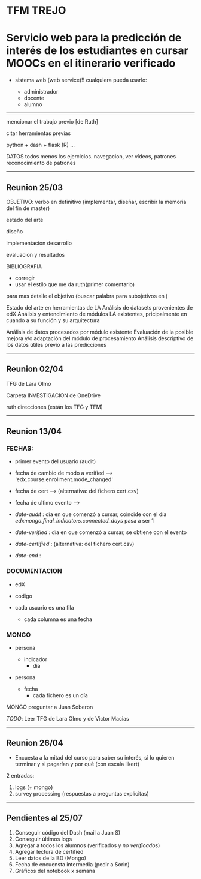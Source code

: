 # TFM TREJO

# Servicio web para la predicción de interés de los estudiantes en cursar MOOCs en el itinerario verificado

* sistema web (web service)!! cualquiera pueda usarlo:

  * administrador
  * docente
  * alumno

---

mencionar el trabajo previo [de Ruth]

citar herramientas previas

python + dash + flask (R)
...

DATOS
todos menos los ejercicios.
navegacion, ver vídeos, 
patrones
reconocimiento de patrones


---

## Reunion 25/03

OBJETIVO: verbo en definitivo (implementar, diseñar, escribir la memoria del fin de master)


estado del arte

diseño

implementacion
desarrollo

evaluacion y resultados


BIBLIOGRAFIA
- corregir
- usar el estilo que me da ruth(primer comentario)

para mas detalle el objetivo (buscar palabra para subojetivos en )


Estado del arte en herramientas de LA
Análisis de datasets provenientes de edX
Análisis y entendimiento de módulos LA existentes, pricipalmente en cuando a su función y su arquitectura

Análisis de datos procesados por módulo existente
Evaluación de la posible mejora y/o adaptación del módulo de procesamiento
Análisis descriptivo de los datos útiles previo a las predicciones




---

## Reunion 02/04

TFG de Lara Olmo

Carpeta INVESTIGACION de OneDrive

ruth direcciones (están los TFG y TFM)


---

## Reunion 13/04

### FECHAS:
* primer evento del usuario (audit)
* fecha de cambio de modo a verified --> 'edx.course.enrollment.mode_changed'
* fecha de cert -->  (alternativa: del fichero cert.csv)
* fecha de ultimo evento -->

* *date-audit* : día en que comenzó a cursar, coincide con el día *edxmongo.final\_indicators.connected\_days* pasa a ser 1
* *date-verified* : día en que comenzó a cursar, se obtiene con el evento 
* *date-certified* :  (alternativa: del fichero cert.csv)
* *date-end* : 


### DOCUMENTACION
* edX
* codigo

* cada usuario es una fila
  * cada columna es una fecha

### MONGO
* persona
  * indicador
    * dia

* persona
  * fecha
    - cada fichero es un día

MONGO preguntar a Juan Soberon

*TODO*: Leer TFG de Lara Olmo y de Victor Macias

---

## Reunion 26/04

* Encuesta a la mitad del curso para saber su interés, si lo quieren terminar y si pagarían y por qué (con escala likert)


2 entradas:
 1. logs (+ mongo)
 2. survey processing (respuestas a preguntas explícitas)

---

## Pendientes al 25/07

1. Conseguir código del Dash (mail a Juan S)
1. Conseguir últimos logs
1. Agregar a todos los alumnos (verificados y *no verificados*)
1. Agregar lectura de certified
1. Leer datos de la BD (Mongo)
1. Fecha de encuensta intermedia (pedir a Sorin)
1. Gráficos del notebook x semana

